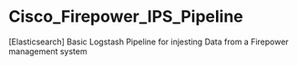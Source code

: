 # Cisco_Firepower_IPS_Pipeline
[Elasticsearch] Basic Logstash Pipeline for injesting Data from a Firepower management system
